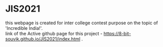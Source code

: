 # JIS2021

this webpage is created for inter college contest purpose on the topic of 'Incredible India!'. <br>
link of the Active github page for this project - https://8-bit-souvik.github.io/JIS2021/index.html .
